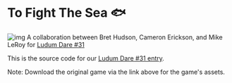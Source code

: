 # To Fight The Sea :fish:
![img](https://p5b4y2t6.ssl.hwcdn.net/game-header/1100/41311-6xtt7aax.jpg)
A collaboration between Bret Hudson, Cameron Erickson, and Mike LeRoy for [Ludum Dare #31](http://ludumdare.com/compo/ludum-dare-31/)

This is the source code for our [Ludum Dare #31 entry](http://ludumdare.com/compo/ludum-dare-31/?action=preview&uid=8684).

Note: Download the original game via the link above for the game's assets.
